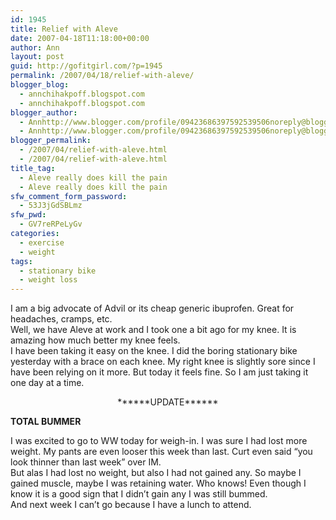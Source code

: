 ```yaml
---
id: 1945
title: Relief with Aleve
date: 2007-04-18T11:18:00+00:00
author: Ann
layout: post
guid: http://gofitgirl.com/?p=1945
permalink: /2007/04/18/relief-with-aleve/
blogger_blog:
  - annchihakpoff.blogspot.com
  - annchihakpoff.blogspot.com
blogger_author:
  - Annhttp://www.blogger.com/profile/09423686397592539506noreply@blogger.com
  - Annhttp://www.blogger.com/profile/09423686397592539506noreply@blogger.com
blogger_permalink:
  - /2007/04/relief-with-aleve.html
  - /2007/04/relief-with-aleve.html
title_tag:
  - Aleve really does kill the pain
  - Aleve really does kill the pain
sfw_comment_form_password:
  - 53J3jGdSBLmz
sfw_pwd:
  - GV7reRPeLyGv
categories:
  - exercise
  - weight
tags:
  - stationary bike
  - weight loss
---
```

I am a big advocate of Advil or its cheap generic ibuprofen. Great for headaches, cramps, etc.  
Well, we have Aleve at work and I took one a bit ago for my knee. It is amazing how much better my knee feels.  
I have been taking it easy on the knee. I did the boring stationary bike yesterday with a brace on each knee. My right knee is slightly sore since I have been relying on it more. But today it feels fine. So I am just taking it one day at a time.

<div align="center">
  ******UPDATE******
</div>

**TOTAL BUMMER**

I was excited to go to WW today for weigh-in. I was sure I had lost more weight. My pants are even looser this week than last. Curt even said &#8220;you look thinner than last week&#8221; over IM.  
But alas I had lost no weight, but also I had not gained any. So maybe I gained muscle, maybe I was retaining water. Who knows! Even though I know it is a good sign that I didn&#8217;t gain any I was still bummed.  
And next week I can&#8217;t go because I have a lunch to attend.